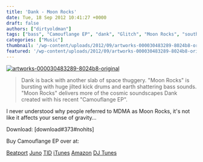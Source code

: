 ```yaml
---
title: 'Dank - Moon Rocks'
date: Tue, 18 Sep 2012 10:41:27 +0000
draft: false
authors: ["dirtyoldman"]
tags: ["bass", "Camouflange EP", "dank", "Glitch", "Moon Rocks", "south africa"]
categories: ["Music"]
thumbnail: '/wp-content/uploads/2012/09/artworks-000030483289-8024b8-original-150x150.jpg'
featured: '/wp-content/uploads/2012/09/artworks-000030483289-8024b8-original-304x190.jpg'
---
```


[![](/wp-content/uploads/2012/09/artworks-000030483289-8024b8-original-e1347963997356.jpg "artworks-000030483289-8024b8-original")](/2012/09/18/dank-moon-rocks/artworks-000030483289-8024b8-original/)

> Dank is back with another slab of space thuggery. "Moon Rocks" is bursting with huge jilted kick drums and earth shattering bass sounds. "Moon Rocks" delivers more of the cosmic soundscapes Dank created with his recent "Camouflange EP".

I never understood why people referred to MDMA as Moon Rocks, it's not like it affects your sense of gravity...

Download: \[download#373#nohits\]

Buy Camouflange EP over at:

[Beatport](http://www.beatport.com/release/camouflange-ep/961522) [Juno](http://www.junodownload.com/products/camouflange-ep/2034048-02/) [TID](http://www.trackitdown.net/track/dank/camouflange-ep/dubstep/4788099.html) [iTunes](http://itunes.apple.com/gb/album/camouflange-ep/id556358156) [Amazon](http://www.amazon.co.uk/Camouflange-EP/dp/B009302D9Y) [DJ Tunes](http://www.djtunes.com/dank/camouflange-ep)

